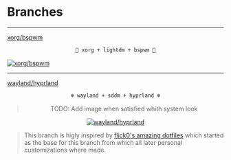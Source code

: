 # Branches

<hr>

[xorg/bspwm](https://github.com/zakuciael/dotfiles/tree/xorg/bspwm)
<div align="center">

```ocaml
🎨 xorg + lightdm + bspwm 🎨
```

</div>

[![xorg/bspwm](https://github.com/zakuciael/dotfiles/assets/42724181/df092700-a62a-4503-aa69-57ed8b35faea)](https://github.com/zakuciael/dotfiles/tree/xorg/bspwm)

<hr>

[wayland/hyprland](https://github.com/zakuciael/dotfiles/tree/wayland/hyprland)
<div align="center">

```ocaml
❄️ wayland + sddm + hyprland ❄️
```

> TODO: Add image when satisfied whith system look

[![wayland/hyprland](https://github.com/flick0/dotfiles/blob/aurora/assets/fetch.png?raw=true)]([https://github.com/zakuciael/dotfiles/tree/xorg/bspwm](https://github.com/zakuciael/dotfiles/tree/wayland/hyprland))

</div>

> This branch is higly inspired by [flick0's amazing dotfiles](https://github.com/flick0/dotfiles) which started as the base for this branch from which all later personal customizations where made.
